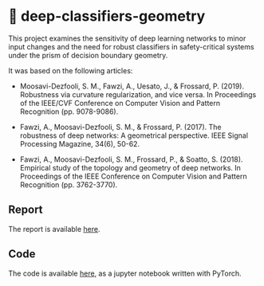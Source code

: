 # 📐 deep-classifiers-geometry

This project examines the sensitivity of deep learning networks to minor input changes and the need for robust classifiers in safety-critical systems under the prism of decision boundary geometry.

It was based on the following articles:

- Moosavi-Dezfooli, S. M., Fawzi, A., Uesato, J., & Frossard, P. (2019). Robustness via curvature regularization, and vice versa. In Proceedings of the IEEE/CVF Conference on Computer Vision and Pattern Recognition (pp. 9078-9086).

- Fawzi, A., Moosavi-Dezfooli, S. M., & Frossard, P. (2017). The robustness of deep networks: A geometrical perspective. IEEE Signal Processing Magazine, 34(6), 50-62.

- Fawzi, A., Moosavi-Dezfooli, S. M., Frossard, P., & Soatto, S. (2018). Empirical study of the topology and geometry of deep networks. In Proceedings of the IEEE Conference on Computer Vision and Pattern Recognition (pp. 3762-3770).

## Report

The report is available [here](report.pdf).

## Code

The code is available [here](code.ipynb), as a jupyter notebook written with PyTorch.
